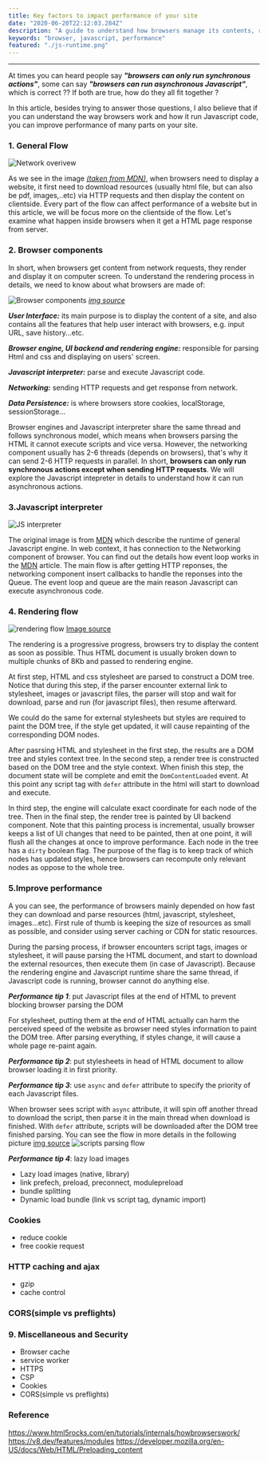 ```yaml
---
title: Key factors to impact performance of your site
date: "2020-06-20T22:12:03.284Z"
description: "A guide to understand how browsers manage its contents, running scripts and some tips to improve performances of websites"
keywords: "browser, javascript, performance"
featured: "./js-runtime.png"
---
```

***

At times you can heard people say ***"browsers can only run synchronous actions"***, some can say ***"browsers can run asynchronous Javascript"***, which is correct ?? If both are true, how do they all fit together ? 

In this article, besides trying to answer those questions, I also believe that if you can understand the way browsers work and how it run Javascript code, you can improve performance of many parts on your site.

### 1. General Flow

![Network overivew](./network-overview.png) 

As we see in the image [*(taken from MDN)*](https://developer.mozilla.org/en-US/docs/Learn/Server-side/First_steps/Client-Server_overview), when browsers need to display a website, it first need to download resources (usually html file, but can also be pdf, images,..etc) via HTTP requests and then display the content on clientside. Every part of the flow can affect performance of a website but in this article, we will be focus more on the clientside of the flow. Let's examine what happen inside browsers when it get a HTML page response from server.

### 2. Browser components

In short, when browsers get content from network requests, they render and display it on computer screen. To understand the rendering process in details, we need to know about what browsers are made of:

![Browser components](./browser-components.png) 
[*img source*](https://www.html5rocks.com/en/tutorials/internals/howbrowserswork/)

***User Interface:*** its main purpose is to display the content of a site, and also contains all the features that help user interact with browsers, e.g. input URL, save history...etc.

***Browser engine, UI backend and rendering engine:*** responsible for parsing Html and css and displaying on users' screen.

***Javascript interpreter:*** parse and execute Javascript code.

***Networking:*** sending HTTP requests and get response from network.

***Data Persistence:*** is where browsers store cookies, localStorage, sessionStorage...

Browser engines and Javascript interpreter share the same thread and follows synchronous model, which means when browsers parsing the HTML it cannot execute scripts and vice versa. However, the networking component usually has 2-6 threads (depends on browsers), that's why it can send 2-6 HTTP requests in parallel. In short, **browsers can only run synchronous actions except when sending HTTP requests**. We will explore the Javascript intepreter in details to understand how it can run asynchronous actions. 

### 3.Javascript interpreter

![JS interpreter](./js-runtime.png) 

The original image is from [MDN](https://developer.mozilla.org/en-US/docs/Web/JavaScript/EventLoop) which describe the runtime of general Javascript engine. In web context, it has connection to the Networking component of browser. You can find out the details how event loop works in the [MDN](https://developer.mozilla.org/en-US/docs/Web/JavaScript/EventLoop) article. The main flow is after getting HTTP reponses, the networking component insert callbacks to handle the reponses into the Queue. The event loop and queue are the main reason Javascript can execute asynchronous code.

### 4. Rendering flow

![rendering flow](./rendering-flow.png) 
[Image source](https://www.html5rocks.com/en/tutorials/internals/howbrowserswork/)

The rendering is a progressive progress, browsers try to display the content as soon as possible. Thus HTML document is usually broken down to multiple chunks of 8Kb and passed to rendering engine. 

At first step, HTML and css stylesheet are parsed to construct a DOM tree. Notice that during this step, if the parser encounter external link to stylesheet, images or javascript files, the parser will stop and wait for download, parse and run (for javascript files), then resume afterward.

We could do the same for external stylesheets but styles are required to paint the DOM tree, if the style get updated, it will cause repainting of the corresponding DOM nodes.

After pasrsing HTML and stylesheet in the first step, the results are a DOM tree and styles context tree. In the second step, a render tree is constructed based on the DOM tree and the style context. When finish this step, the document state will be complete and emit the `DomContentLoaded` event. At this point any script tag with `defer` attribute in the html will start to download and execute.

In third step, the engine will calculate exact coordinate for each node of the tree. Then in the final step, the render tree is painted by UI backend component. Note that this painting process is incremental, usually browser keeps a list of UI changes that need to be painted, then at one point, it will flush all the changes at once to improve performance. Each node in the tree has a `dirty` boolean flag. The purpose of the flag is to keep track of which nodes has updated styles, hence browsers can recompute only relevant nodes as oppose to the whole tree.

### 5.Improve performance

A you can see, the performance of browsers mainly depended on how fast they can download and parse resources (html, javascript, stylesheet, images...etc). First rule of thumb is keeping the size of resources as small as possible, and consider using server caching or CDN for static resources. 

During the parsing process, if browser encounters script tags, images or stylesheet, it will pause parsing the HTML document, and start to download the external resources, then execute them (in case of Javascript). Because the rendering engine and Javascript runtime share the same thread, if Javascript code is running, browser cannot do anything else.

***Performance tip 1***: put Javascript files at the end of HTML to prevent blocking browser parsing the DOM 

For stylesheet, putting them at the end of HTML actually can harm the perceived speed of the website as browser need styles information to paint the DOM tree. After parsing everything, if styles change, it will cause a whole page re-paint again.

***Performance tip 2***: put stylesheets in head of HTML document to allow browser loading it in first priority.

***Performance tip 3***: use `async` and `defer` attribute to specify the priority of each Javascript files. 

When browser sees script with `async` attribute, it will spin off another thread to download the script, then parse it in the main thread when download is finished. With `defer` attribute, scripts will be downloaded after the DOM tree finished parsing. You can see the flow in more details in the following picture [img source](https://v8.dev/features/modules)
![scripts parsing flow](./script-parsing.png)

***Performance tip 4***: lazy load images 
- Lazy load images (native, library)
- link prefech, preload, preconnect, modulepreload
- bundle splitting
- Dynamic load bundle (link vs script tag, dynamic import)
### Cookies
- reduce cookie
- free cookie request
### HTTP caching and ajax
- gzip
- cache control
### CORS(simple vs preflights)
### 9. Miscellaneous and Security
- Browser cache
- service worker
- HTTPS
- CSP
- Cookies
- CORS(simple vs preflights)

### Reference
https://www.html5rocks.com/en/tutorials/internals/howbrowserswork/
https://v8.dev/features/modules
https://developer.mozilla.org/en-US/docs/Web/HTML/Preloading_content
